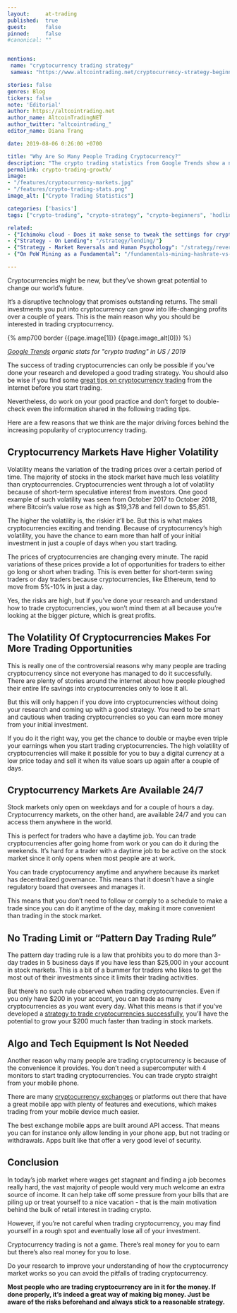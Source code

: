 ```yaml
---
layout:     at-trading
published:  true
guest:      false
pinned:     false
#canonical: ""


mentions:
 name: "cryptocurrency trading strategy"
 sameas: "https://www.altcointrading.net/cryptocurrency-strategy-beginners/"

stories: false
genres: Blog
tickers: false
note: 'Editorial'
author: https://altcointrading.net
author_name: AltcoinTradingNET
author_twitter: "altcointrading_"
editor_name: Diana Trang

date: 2019-08-06 0:26:00 +0700

title: "Why Are So Many People Trading Cryptocurrency?"
description: "The crypto trading statistics from Google Trends show a new wave of interest in trading of digital currencies."
permalink: crypto-trading-growth/
image:
- "/features/cryptocurrency-markets.jpg"
- "/features/crypto-trading-stats.png"
image_alt: ["Crypto Trading Statistics"]

categories: ['basics']
tags: ["crypto-trading", "crypto-strategy", "crypto-beginners", 'hodling', 'crypto-lending', 'business-of-crypto']

related:
- {"Ichimoku cloud - Does it make sense to tweak the settings for crypto?": "/ichimoku-cloud/"}
- {"Strategy - On Lending": "/strategy/lending/"}
- {"Strategy - Market Reversals and Human Psychology": "/strategy/reversals/"}
- {"On PoW Mining as a Fundamental": "/fundamentals-mining-hashrate-vs-price/"}

---
```



Cryptocurrencies might be new, but they’ve shown great potential to change our world’s future.

It’s a disruptive technology that promises outstanding returns. The small investments you put into cryptocurrency can grow into life-changing profits over a couple of years. This is the main reason why you should be interested in trading cryptocurrency.


{% amp700 border {{page.image[1]}} {{page.image_alt[0]}} %}

*[Google Trends](https://trends.google.com/trends/explore?geo=US&q=crypto%20trading) organic stats for "crypto trading" in US / 2019*


The success of trading cryptocurrencies can only be possible if you’ve done your research and developed a good trading strategy. You should also be wise if you find some [great tips on cryptocurrency trading](https://www.learntotrade.com.au/23-tips-on-cryptocurrency-trading) from the internet before you start trading.

Nevertheless, do work on your good practice and don’t forget to double-check even the information shared in the following trading tips.

Here are a few reasons that we think are the major driving forces behind the increasing popularity of cryptocurrency trading.

## Cryptocurrency Markets Have Higher Volatility

Volatility means the variation of the trading prices over a certain period of time. The majority of stocks in the stock market have much less volatility than cryptocurrencies. Cryptocurrencies went through a lot of volatility because of short-term speculative interest from investors. One good example of such volatility was seen from October 2017 to October 2018, where Bitcoin’s value rose as high as $19,378 and fell down to $5,851.

The higher the volatility is, the riskier it’ll be. But this is what makes cryptocurrencies exciting and trending. Because of cryptocurrency’s high volatility, you have the chance to earn more than half of your initial investment in just a couple of days when you start trading.

The prices of cryptocurrencies are changing every minute. The rapid variations of these prices provide a lot of opportunities for traders to either go long or short when trading. This is even better for short-term swing traders or day traders because cryptocurrencies, like Ethereum, tend to move from 5%-10% in just a day.

Yes, the risks are high, but if you’ve done your research and understand how to trade cryptocurrencies, you won’t mind them at all because you’re looking at the bigger picture, which is great profits.

## The Volatility Of Cryptocurrencies Makes For More Trading Opportunities

This is really one of the controversial reasons why many people are trading cryptocurrency since not everyone has managed to do it successfully. There are plenty of stories around the internet about how people ploughed their entire life savings into cryptocurrencies only to lose it all.

But this will only happen if you dove into cryptocurrencies without doing your research and coming up with a good strategy. You need to be smart and cautious when trading cryptocurrencies so you can earn more money from your initial investment.

If you do it the right way, you get the chance to double or maybe even triple your earnings when you start trading cryptocurrencies. The high volatility of cryptocurrencies will make it possible for you to buy a digital currency at a low price today and sell it when its value soars up again after a couple of days.

## Cryptocurrency Markets Are Available 24/7

Stock markets only open on weekdays and for a couple of hours a day. Cryptocurrency markets, on the other hand, are available 24/7 and you can access them anywhere in the world.

This is perfect for traders who have a daytime job. You can trade cryptocurrencies after going home from work or you can do it during the weekends. It’s hard for a trader with a daytime job to be active on the stock market since it only opens when most people are at work.

You can trade cryptocurrency anytime and anywhere because its market has decentralized governance. This means that it doesn’t have a single regulatory board that oversees and manages it.

This means that you don’t need to follow or comply to a schedule to make a trade since you can do it anytime of the day, making it more convenient than trading in the stock market.

## No Trading Limit or “Pattern Day Trading Rule”

The pattern day trading rule is a law that prohibits you to do more than 3-day trades in 5 business days if you have less than $25,000 in your account in stock markets. This is a bit of a bummer for traders who likes to get the most out of their investments since it limits their trading activities.

But there’s no such rule observed when trading cryptocurrencies. Even if you only have $200 in your account, you can trade as many cryptocurrencies as you want every day. What this means is that if you’ve developed a [strategy to trade cryptocurrencies successfully](https://www.altcointrading.net/cryptocurrency-strategy-beginners/), you’ll have the potential to grow your $200 much faster than trading in stock markets.

## Algo and Tech Equipment Is Not Needed

Another reason why many people are trading cryptocurrency is because of the convenience it provides. You don’t need a supercomputer with 4 monitors to start trading cryptocurrencies. You can trade crypto straight from your mobile phone.

There are many [cryptocurrency exchanges](https://en.wikipedia.org/wiki/Cryptocurrency_exchange) or platforms out there that have a great mobile app with plenty of features and executions, which makes trading from your mobile device much easier.

The best exchange mobile apps are built around API access. That means you can for instance only allow lending in your phone app, but not trading or withdrawals. Apps built like that offer a very good level of security.

## Conclusion

In today’s job market where wages get stagnant and finding a job becomes really hard, the vast majority of people would very much welcome an extra source of income. It can help take off some pressure from your bills that are piling up or treat yourself to a nice vacation - that is the main motivation behind the bulk of retail interest in trading crypto.

However, if you’re not careful when trading cryptocurrency, you may find yourself in a rough spot and eventually lose all of your investment.

Cryptocurrency trading is not a game. There’s real money for you to earn but there’s also real money for you to lose.

Do your research to improve your understanding of how the cryptocurrency market works so you can avoid the pitfalls of trading cryptocurrency.

**Most people who are trading cryptocurrency are in it for the money. If done properly, it’s indeed a great way of making big money. Just be aware of the risks beforehand and always stick to a reasonable strategy.**

